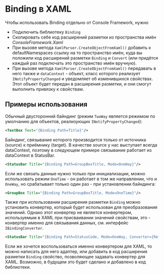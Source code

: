 Binding в XAML
==

Чтобы использовать Binding отдельно от Console Framework, нужно
- Подключить библиотеку `Binding`
- Скопировать себе код расширений разметки из пространства имён _ConsoleFramework.Xaml_
- При вызове метода `XamlParser.CreateObjectFromXaml()` добавить к defaultNamespaces ссылку на то пространство имён, куда вы положили код расширений разметки `Binding` и `Convert` (или придётся каждый раз подключать это пространство имён вручную).
- При вызове метода `XamlParser.CreateObjectFromXaml()` передавать в него также и `dataContext` - объект, класс которого реализует `INotifyPropertyChanged` и уведомляет об изменившихся свойствах. Этот объект будет передан в расширения разметки, и они смогут выполнить привязку к свойствам.

## Примеры использования

Обычный двусторонний байндинг (режим `TwoWay` является режимом по умолчанию для объектов, реализующих `INotifyPropertyChanged`):
```xml
<TextBox Text="{Binding Path=Title}"/>
```

Байндинг, связывание которого производится только от источника (source) к приёмнику (target). В качестве source у нас выступает всегда dataContext, поэтому в следующем примере связывание работает из dataContext в StatusBar.
```xml
<StatusBar Title="{Binding Path=GroupBoxTitle, Mode=OneWay}"/>
```

Если же связать данные нужно только при инициализации, можно использовать режим `OneTime` - он работает в том же направлении, что и `OneWay`, но срабатывает только один раз - при установлении байндинга:

```xml
<GroupBox Title="{Binding Path=GroupBoxTitle, Mode=OneTime}"/>
```

Также при использовании расширения разметки `Binding` можно установить конвертер, который будет использован для преобразования значений. Однако этот конвертер не является конвертером, используемым в XAML при присваивании значений свойствам, это - конвертер именно для связывания данных, см. интерфейс `IBindingConverter`.

```xml
<StatusBar Title="{Binding Path=StatusCode, Mode=OneWay, Converter={Ref converter}}"/>
```

Если же хочется воспользоваться именно конвертером для XAML, то можно написать для него адаптер, или добавить в код расширения разметки `Binding` свойство, позволяющее задавать конвертер для XAML. Возможно, в будущем это будет сделано и добавлено в код библиотеки.
